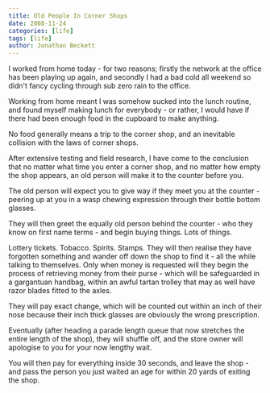 ```yaml
---
title: Old People In Corner Shops
date: 2008-11-24
categories: [life]
tags: [life]
author: Jonathan Beckett
---
```


I worked from home today - for two reasons; firstly the network at the office has been playing up again, and secondly I had a bad cold all weekend so didn't fancy cycling through sub zero rain to the office.

Working from home meant I was somehow sucked into the lunch routine, and found myself making lunch for everybody - or rather, I would have if there had been enough food in the cupboard to make anything.

No food generally means a trip to the corner shop, and an inevitable collision with the laws of corner shops.

After extensive testing and field research, I have come to the conclusion that no matter what time you enter a corner shop, and no matter how empty the shop appears, an old person will make it to the counter before you.

The old person will expect you to give way if they meet you at the counter - peering up at you in a wasp chewing expression through their bottle bottom glasses.

They will then greet the equally old person behind the counter - who they know on first name terms - and begin buying things. Lots of things.

Lottery tickets. Tobacco. Spirits. Stamps. They will then realise they have forgotten something and wander off down the shop to find it - all the while talking to themselves. Only when money is requested will they begin the process of retrieving money from their purse - which will be safeguarded in a gargantuan handbag, within an awful tartan trolley that may as well have razor blades fitted to the axles.

They will pay exact change, which will be counted out within an inch of their nose because their inch thick glasses are obviously the wrong prescription.

Eventually (after heading a parade length queue that now stretches the entire length of the shop), they will shuffle off, and the store owner will apologise to you for your now lengthy wait.

You will then pay for everything inside 30 seconds, and leave the shop - and pass the person you just waited an age for within 20 yards of exiting the shop.